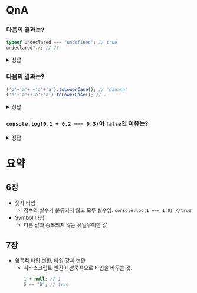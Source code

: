 # QnA

### 다음의 결과는?

```js
typeof undeclared === "undefined"; // true
undeclared?.x; // ??
```

<details>
<summary>정답</summary>

typeof 연산자는 선언되지 않은 변수도 `undefined`를 반환한다. 하지만 그렇다고 선언되지 않은 변수의 값이 `undefined`라는 뜻은 아니다.
그러므로 `ReferenceError`가 발생한다.

</details>

### 다음의 결과는?

```js
('b'+'a'+ +'a'+'a').toLowerCase(); // 'banana'
('b'+'a'++'a'+'a').toLowerCase(); // ?
```

<details>
<summary>정답</summary>

위 코드의 경우 `+'a'` 부분에서 숫자로의 암묵적 타입 변환이 발생한다. 따라서 `+'a'`가 `NaN`으로 변환되게 된다.
하지만 아래 코드의 경우 `'a'++`, 즉 증감 연산자로 인식되어, `SyntaxError`가 발생한다.

</details>

### `console.log(0.1 + 0.2 === 0.3)`이 `false`인 이유는?

<details>
<summary>정답</summary>

부동소수점 연산때문이다. `0.1`과 `0.2`는 2진수로 표현하면 무한소수이기 때문에 `0.1 + 0.2`는 정확히 `0.3`이 아닌 반올림 된 `0.30000000000000004`을 반환한다.
반면 `0.3`은 별도로 저장된 `0.3`의 근사값이므로 `console.log(0.1 + 0.2 === 0.3)`는 `false`를 반환한다.

</details>

# 요약

## 6장

- 숫자 타입
  - 정수와 실수가 분류되지 않고 모두 실수임.
    `console.log(1 === 1.0) //true`
- Symbol 타입
  - 다른 값과 중복되지 않는 유일무이한 값

## 7장

- 암묵적 타입 변환, 타입 강제 변환
  - 자바스크립트 엔진이 암묵적으로 타입을 바꾸는 것.
    ```js
    1 + null; // 1
    5 == "5"; // true
    ```
